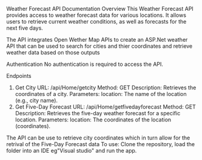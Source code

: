 Weather Forecast API Documentation
Overview
This Weather Forecast API provides access to weather forecast data for various locations. It allows users to retrieve current weather conditions, as well as forecasts for the next five days.

The API integrates Open Wether Map APIs to create an ASP.Net weather API that can be used to search for cities and thier coordinates and retrieve weather data based on those outputs

Authentication
No authentication is required to access the API.

Endpoints
1. Get City
URL: /api/Home/getcity
Method: GET
Description: Retrieves the coordinates of a city.
Parameters:
location: The name of the location (e.g., city name).
2. Get Five-Day Forecast
URL: /api/Home/getfivedayforecast
Method: GET
Description: Retrieves the five-day weather forecast for a specific location.
Parameters:
location: The coordinates of the location (coordinates).

The API can be use to retrieve city coordinates which in turn allow for the retrival of the Five-Day Forecast data
To use:
Clone the repository, load the folder into an IDE eg"Visual studio" and run the app.
